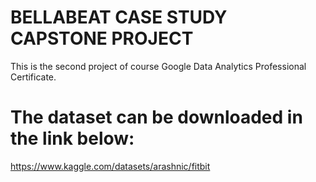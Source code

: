 # BELLABEAT CASE STUDY CAPSTONE PROJECT
This is the second project of course Google Data Analytics Professional Certificate.
# The dataset can be downloaded in the link below:
https://www.kaggle.com/datasets/arashnic/fitbit
